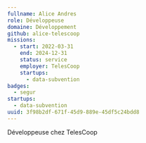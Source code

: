```yaml
---
fullname: Alice Andres
role: Développeuse
domaine: Développement
github: alice-telescoop
missions:
  - start: 2022-03-31
    end: 2024-12-31
    status: service
    employer: TelesCoop
    startups:
      - data-subvention
badges:
  - segur
startups:
  - data-subvention
uuid: 3f98b2df-671f-45d9-889e-45df5c24bdd8
---
```

Développeuse chez TelesCoop